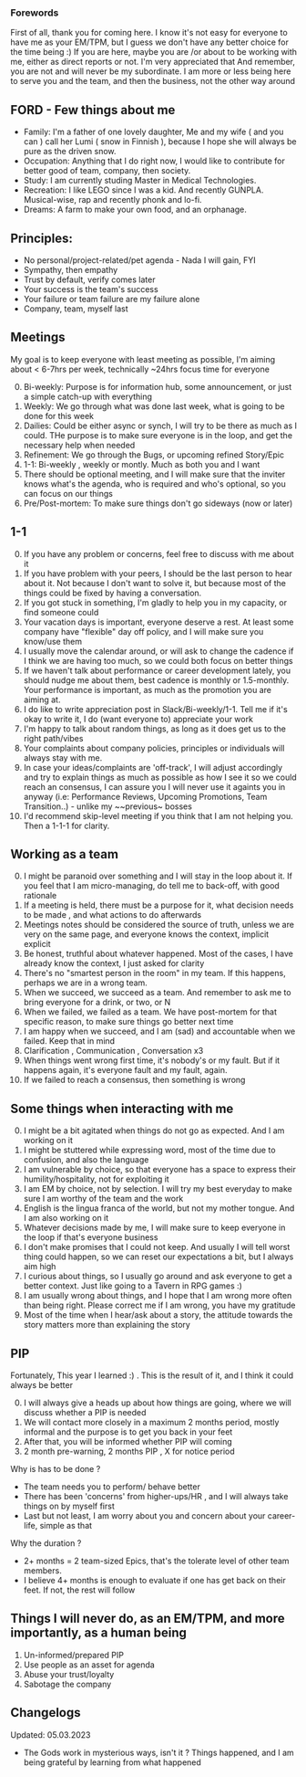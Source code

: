 ### Forewords
First of all, thank you for coming here. I know it's not easy for everyone to have me as your EM/TPM, but I guess we don't have any better choice for the time being :) 
If you are here, maybe you are /or about to be working with me, either as direct reports or not. I'm very appreciated that
And remember, you are not and will never be my subordinate. I am more or less being here to serve you and the team, and then the business, not the other way around


## FORD - Few things about me
- Family: I'm a father of one lovely daughter, Me and my wife ( and you can ) call her Lumi ( snow in Finnish ), because I hope she will always be pure as the driven snow.
- Occupation: Anything that I do right now, I would like to contribute for better good of team, company, then society.
- Study: I am currently studing Master in Medical Technologies.
- Recreation: I like LEGO since I was a kid. And recently GUNPLA. Musical-wise, rap and recently phonk and lo-fi.
- Dreams: A farm to make your own food, and an orphanage. 

## Principles:
- No personal/project-related/pet agenda - Nada I will gain, FYI
- Sympathy, then empathy
- Trust by default, verify comes later
- Your success is the team's success
- Your failure or team failure are my failure alone
- Company, team, myself last

## Meetings

My goal is to keep everyone with least meeting as possible, I'm aiming about < 6-7hrs per week, technically ~24hrs focus time for everyone

0. Bi-weekly: Purpose is for information hub, some announcement, or just a simple catch-up with everything
0. Weekly: We go through what was done last week, what is going to be done for this week
1. Dailies: Could be either async or synch, I will try to be there as much as I could. THe purpose is to make sure everyone is in the loop, and get the necessary help when needed
2. Refinement: We go through the Bugs, or upcoming refined Story/Epic
3. 1-1: Bi-weekly , weekly or montly. Much as both you and I want
4. There should be optional meeting, and I will make sure that the inviter knows what's the agenda, who is required and who's optional, so you can focus on our things
5. Pre/Post-mortem: To make sure things don't go sideways (now or later)

## 1-1
0. If you have any problem or concerns, feel free to discuss with me about it
1. If you have problem with your peers, I should be the last person to hear about it. Not because I don't want to solve it, but because most of the things could be fixed by having a conversation.
2. If you got stuck in something, I'm gladly to help you in my capacity, or find someone could
3. Your vacation days is important, everyone deserve a rest. At least some company have "flexible" day off policy, and I will make sure you know/use them
4. I usually move the calendar around, or will ask to change the cadence if I think we are having too much, so we could both focus on better things
5. If we haven't talk about performance or career development lately, you should nudge me about them, best cadence is monthly or 1.5-monthly. Your performance is important, as much as the promotion you are aiming at.
6. I do like to write appreciation post in Slack/Bi-weekly/1-1. Tell me if it's okay to write it, I do (want everyone to) appreciate your work
7. I'm happy to talk about random things, as long as it does get us to the right path/vibes
8. Your complaints about company policies, principles or individuals will always stay with me.
9. In case your ideas/complaints are 'off-track', I will adjust accordingly and try to explain things as much as possible as how I see it so we could reach an consensus, I can assure you I will never use it againts you in anyway (i.e: Performance Reviews, Upcoming Promotions, Team Transition..) - unlike my ~~previous~ bosses
10. I'd recommend skip-level meeting if you think that I am not helping you. Then a 1-1-1 for clarity.


## Working as a team
0. I might be paranoid over something and I will stay in the loop about it. If you feel that I am micro-managing, do tell me to back-off, with good rationale
1. If a meeting is held, there must be a purpose for it, what decision needs to be made , and what actions to do afterwards 
2. Meetings notes should be considered the source of truth, unless we are very on the same page, and everyone knows the context, implicit explicit
3. Be honest, truthful about whatever happened. Most of the cases, I have already know the context, I just asked for clarity
4. There's no "smartest person in the room" in my team. If this happens, perhaps we are in a wrong team.
5. When we succeed, we succeed as a team. And remember to ask me to bring everyone for a drink, or two, or N
6. When we failed, we failed as a team. We have post-mortem for that specific reason, to make sure things go better next time
7. I am happy when we succeed, and I am (sad) and accountable when we failed. Keep that in mind
8. Clarification , Communication , Conversation x3
9. When things went wrong first time, it's nobody's or my fault. But if it happens again, it's everyone fault and my fault, again.
10. If we failed to reach a consensus, then something is wrong


## Some things when interacting with me
0. I might be a bit agitated when things do not go as expected. And I am working on it
1. I might be stuttered while expressing word, most of the time due to confusion, and also the language
2. I am vulnerable by choice, so that everyone has a space to express their humility/hospitality, not for exploiting it
3. I am EM by choice, not by selection. I will try my best everyday to make sure I am worthy of the team and the work
4. English is the lingua franca of the world, but not my mother tongue. And I am also working on it
5. Whatever decisions made by me, I will make sure to keep everyone in the loop if that's everyone business
6. I don't make promises that I could not keep. And usually I will tell worst thing could happen, so we can reset our expectations a bit, but I always aim high
7. I curious about things, so I usually go around and ask everyone to get a better context. Just like going to a Tavern in RPG games :)
8. I am usually wrong about things, and I hope that I am wrong more often than being right. Please correct me if I am wrong, you have my gratitude
9. Most of the time when I hear/ask about a story, the attitude towards the story matters more than explaining the story

## PIP
Fortunately, This year I learned :) . This is the result of it, and I think it could always be better

0. I will always give a heads up about how things are going, where we will discuss whether a PIP is needed
1. We will contact more closely in a maximum 2 months period, mostly informal and the purpose is to get you back in your feet
2. After that, you will be informed whether PIP will coming
3. 2 month pre-warning, 2 months PIP , X for notice period

Why is has to be done ?
- The team needs you to perform/ behave better
- There has been 'concerns' from higher-ups/HR , and I will always take things on by myself first
- Last but not least, I am worry about you and concern about your career-life, simple as that

Why the duration ? 
- 2+ months = 2 team-sized Epics, that's the tolerate level of other team members.
- I believe 4+ months is enough to evaluate if one has get back on their feet. If not, the rest will follow

## Things I will never do, as an EM/TPM, and more importantly, as a human being
1. Un-informed/prepared PIP
2. Use people as an asset for agenda
3. Abuse your trust/loyalty
4. Sabotage the company


## Changelogs

Updated: 05.03.2023 
- The Gods work in mysterious ways, isn't it ? Things happened, and I am being grateful by learning from what happened